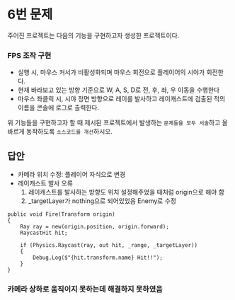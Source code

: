 # 6번 문제

주어진 프로젝트는 다음의 기능을 구현하고자 생성한 프로젝트이다.

### FPS 조작 구현
- 실행 시, 마우스 커서가 비활성화되며 마우스 회전으로 플레이어의 시야가 회전한다.
- 현재 바라보고 있는 방향 기준으로 W, A, S, D로 전, 후, 좌, 우 이동을 수행한다
- 마우스 좌클릭 시, 시야 정면 방향으로 레이를 발사하고 레이캐스트에 검출된 적의 이름을 콘솔에 로그로 출력한다.

위 기능들을 구현하고자 할 때
제시된 프로젝트에서 발생하는 `문제들을 모두 서술`하고 올바르게 동작하도록 `소스코드를 개선`하시오.

## 답안
- 카메라 위치 수정: 플레이어 자식으로 변경
- 레이캐스트 발사 오류
  1. 레이캐스트를 발사하는 방향도 위치 설정해주었을 때처럼 origin으로 해야 함
  2. _targetLayer가 nothing으로 되어있었음 Enemy로 수정
```
public void Fire(Transform origin)
{ 
    Ray ray = new(origin.position, origin.forward);
    RaycastHit hit;

    if (Physics.Raycast(ray, out hit, _range, _targetLayer))
    {
        Debug.Log($"{hit.transform.name} Hit!!");
    }
}
```

### 카메라 상하로 움직이지 못하는데 해결하지 못하였음

